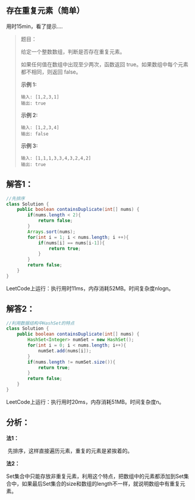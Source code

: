 ## 存在重复元素（简单）

用时15min，看了提示....

> 题目：
>
> 给定一个整数数组，判断是否存在重复元素。
>
> 如果任何值在数组中出现至少两次，函数返回 true。如果数组中每个元素都不相同，则返回 false。
>
> **示例 1:**
>
> ```
> 输入: [1,2,3,1]
> 输出: true
> ```
>
> **示例 2:**
>
> ```
> 输入: [1,2,3,4]
> 输出: false
> ```
>
> **示例 3:**
>
> ```
> 输入: [1,1,1,3,3,4,3,2,4,2]
> 输出: true
> ```

## 解答1：

```java
//先排序
class Solution {
    public boolean containsDuplicate(int[] nums) {
        if(nums.length < 2){
            return false;
        }
        Arrays.sort(nums);
        for(int i = 1; i < nums.length; i ++){
            if(nums[i] == nums[i-1]){
                return true;
            }
        }
        return false;
    }
}
```

LeetCode上运行：执行用时11ms，内存消耗52MB。时间复杂度nlogn。

## 解答2：

```java
//利用数据结构中HashSet的特点
class Solution {
    public boolean containsDuplicate(int[] nums) {
        HashSet<Integer> numSet = new HashSet();
        for(int i = 0; i < nums.length; i++){
            numSet.add(nums[i]);
        }
        if(nums.length != numSet.size()){
            return true;
        }
        return false;
    }
}
```

LeetCode上运行：执行用时20ms，内存消耗51MB。时间复杂度n。

## 分析：

**法1：**

​	先排序，这样直接遍历元素，重复的元素是紧挨着的。

**法2：**

​	Set集合中只能存放非重复元素，利用这个特点，把数组中的元素都添加到Set集合中，如果最后Set集合的size和数组的length不一样，就说明数组中有重复元素。

